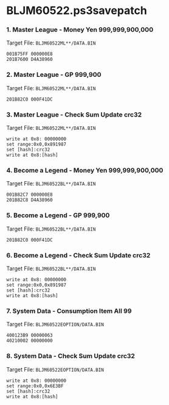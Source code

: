 # BLJM60522.ps3savepatch

### 1. Master League - Money Yen 999,999,900,000

Target File: `BLJM60522ML**/DATA.BIN`

```
001B75FF 000000E8
201B7600 D4A38960
```

### 2. Master League - GP 999,900

Target File: `BLJM60522ML**/DATA.BIN`

```
201B82C0 000F41DC
```

### 3. Master League - Check Sum Update crc32

Target File: `BLJM60522ML**/DATA.BIN`

```
write at 0x8: 00000000
set range:0x0,0x891987
set [hash]:crc32
write at 0x8:[hash]
```

### 4. Become a Legend - Money Yen 999,999,900,000

Target File: `BLJM60522BL**/DATA.BIN`

```
001B82C7 000000E8
201B82C8 D4A38960
```

### 5. Become a Legend - GP 999,900

Target File: `BLJM60522BL**/DATA.BIN`

```
201B82C0 000F41DC
```

### 6. Become a Legend - Check Sum Update crc32

Target File: `BLJM60522BL**/DATA.BIN`

```
write at 0x8: 00000000
set range:0x0,0x891987
set [hash]:crc32
write at 0x8:[hash]
```

### 7. System Data - Consumption Item All 99

Target File: `BLJM60522EOPTION/DATA.BIN`

```
400123B9 00000063
40210002 00000000
```

### 8. System Data - Check Sum Update crc32

Target File: `BLJM60522EOPTION/DATA.BIN`

```
write at 0x8: 00000000
set range:0x0,0x6E3BF
set [hash]:crc32
write at 0x8:[hash]
```

